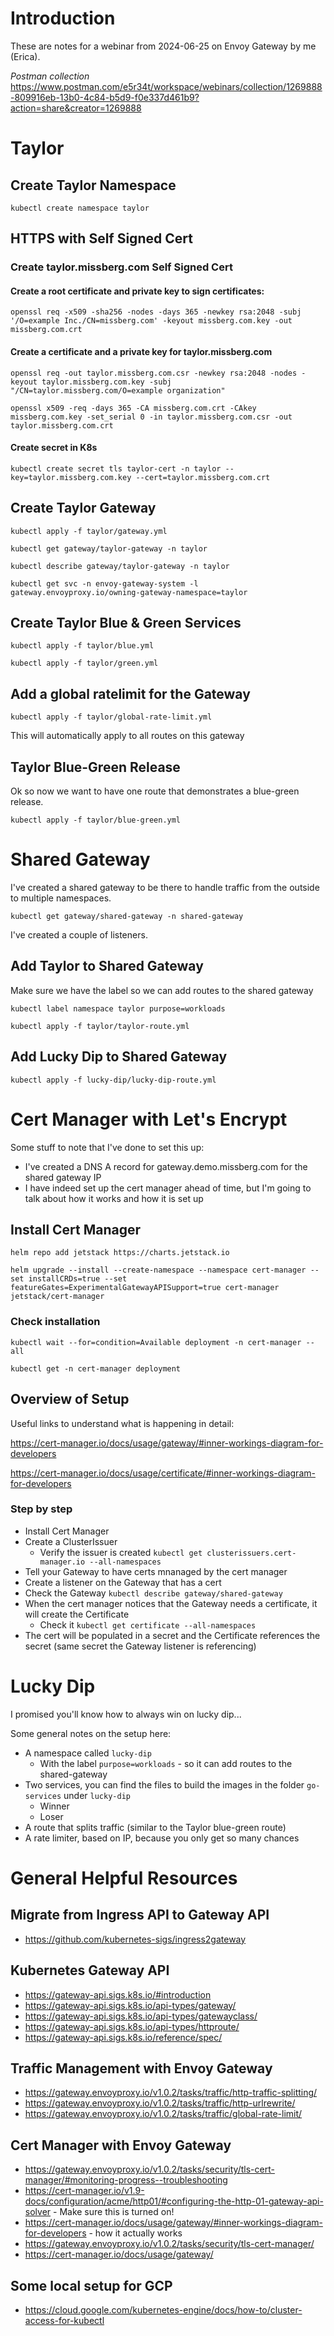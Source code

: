 # Introduction
These are notes for a webinar from 2024-06-25 on Envoy Gateway by me (Erica).

_Postman collection_
https://www.postman.com/e5r34t/workspace/webinars/collection/1269888-809916eb-13b0-4c84-b5d9-f0e337d461b9?action=share&creator=1269888 


# Taylor

## Create Taylor Namespace
```
kubectl create namespace taylor
```

## HTTPS with Self Signed Cert

### Create taylor.missberg.com Self Signed Cert

#### Create a root certificate and private key to sign certificates:
```
openssl req -x509 -sha256 -nodes -days 365 -newkey rsa:2048 -subj '/O=example Inc./CN=missberg.com' -keyout missberg.com.key -out missberg.com.crt
```

#### Create a certificate and a private key for taylor.missberg.com
```
openssl req -out taylor.missberg.com.csr -newkey rsa:2048 -nodes -keyout taylor.missberg.com.key -subj "/CN=taylor.missberg.com/O=example organization"
```
```
openssl x509 -req -days 365 -CA missberg.com.crt -CAkey missberg.com.key -set_serial 0 -in taylor.missberg.com.csr -out taylor.missberg.com.crt
```

#### Create secret in K8s
```
kubectl create secret tls taylor-cert -n taylor --key=taylor.missberg.com.key --cert=taylor.missberg.com.crt
```

## Create Taylor Gateway
```
kubectl apply -f taylor/gateway.yml
```
```
kubectl get gateway/taylor-gateway -n taylor
```
```
kubectl describe gateway/taylor-gateway -n taylor
```
```
kubectl get svc -n envoy-gateway-system -l gateway.envoyproxy.io/owning-gateway-namespace=taylor
```

## Create Taylor Blue & Green Services
```
kubectl apply -f taylor/blue.yml
```
```
kubectl apply -f taylor/green.yml
```

## Add a global ratelimit for the Gateway
```
kubectl apply -f taylor/global-rate-limit.yml
```

This will automatically apply to all routes on this gateway

## Taylor Blue-Green Release
Ok so now we want to have one route that demonstrates a blue-green release.
```
kubectl apply -f taylor/blue-green.yml
```

# Shared Gateway
I've created a shared gateway to be there to handle traffic from the outside to multiple namespaces.

```
kubectl get gateway/shared-gateway -n shared-gateway
```

I've created a couple of listeners.

## Add Taylor to Shared Gateway
Make sure we have the label so we can add routes to the shared gateway

```
kubectl label namespace taylor purpose=workloads
```
```
kubectl apply -f taylor/taylor-route.yml 
```

## Add Lucky Dip to Shared Gateway
```
kubectl apply -f lucky-dip/lucky-dip-route.yml
```

# Cert Manager with Let's Encrypt

Some stuff to note that I've done to set this up:
- I've created a DNS A record for gateway.demo.missberg.com for the shared gateway IP
- I have indeed set up the cert manager ahead of time, but I'm going to talk about how it works and how it is set up

## Install Cert Manager

```
helm repo add jetstack https://charts.jetstack.io
```
```
helm upgrade --install --create-namespace --namespace cert-manager --set installCRDs=true --set featureGates=ExperimentalGatewayAPISupport=true cert-manager jetstack/cert-manager
```
### Check installation

```
kubectl wait --for=condition=Available deployment -n cert-manager --all
```
```
kubectl get -n cert-manager deployment
```

## Overview of Setup

Useful links to understand what is happening in detail:

https://cert-manager.io/docs/usage/gateway/#inner-workings-diagram-for-developers 

https://cert-manager.io/docs/usage/certificate/#inner-workings-diagram-for-developers

### Step by step
- Install Cert Manager
- Create a ClusterIssuer
    - Verify the issuer is created `kubectl get clusterissuers.cert-manager.io --all-namespaces`
- Tell your Gateway to have certs mnanaged by the cert manager
- Create a listener on the Gateway that has a cert
- Check the Gateway `kubectl describe gateway/shared-gateway`
- When the cert manager notices that the Gateway needs a certificate, it will create the Certificate
    - Check it `kubectl get certificate --all-namespaces`
- The cert will be populated in a secret and the Certificate references the secret (same secret the Gateway listener is referencing)

# Lucky Dip
I promised you'll know how to always win on lucky dip...

Some general notes on the setup here:
- A namespace called `lucky-dip`
    - With the label `purpose=workloads` - so it can add routes to the shared-gateway
- Two services, you can find the files to build the images in the folder `go-services` under `lucky-dip`
    - Winner
    - Loser
- A route that splits traffic (similar to the Taylor blue-green route)
- A rate limiter, based on IP, because you only get so many chances


# General Helpful Resources

## Migrate from Ingress API to Gateway API
- https://github.com/kubernetes-sigs/ingress2gateway

## Kubernetes Gateway API
- https://gateway-api.sigs.k8s.io/#introduction
- https://gateway-api.sigs.k8s.io/api-types/gateway/
- https://gateway-api.sigs.k8s.io/api-types/gatewayclass/
- https://gateway-api.sigs.k8s.io/api-types/httproute/
- https://gateway-api.sigs.k8s.io/reference/spec/ 

## Traffic Management with Envoy Gateway
- https://gateway.envoyproxy.io/v1.0.2/tasks/traffic/http-traffic-splitting/
- https://gateway.envoyproxy.io/v1.0.2/tasks/traffic/http-urlrewrite/
- https://gateway.envoyproxy.io/v1.0.2/tasks/traffic/global-rate-limit/ 

## Cert Manager with Envoy Gateway
- https://gateway.envoyproxy.io/v1.0.2/tasks/security/tls-cert-manager/#monitoring-progress--troubleshooting
- https://cert-manager.io/v1.9-docs/configuration/acme/http01/#configuring-the-http-01-gateway-api-solver - Make sure this is turned on!
- https://cert-manager.io/docs/usage/gateway/#inner-workings-diagram-for-developers - how it actually works
- https://gateway.envoyproxy.io/v1.0.2/tasks/security/tls-cert-manager/
- https://cert-manager.io/docs/usage/gateway/

## Some local setup for GCP
- https://cloud.google.com/kubernetes-engine/docs/how-to/cluster-access-for-kubectl
